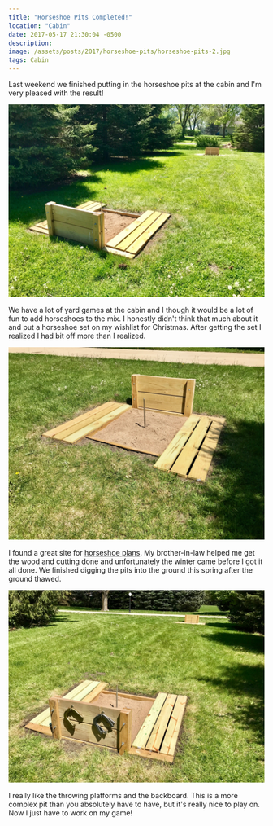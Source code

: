 ```yaml
---
title: "Horseshoe Pits Completed!"
location: "Cabin"
date: 2017-05-17 21:30:04 -0500
description: 
image: /assets/posts/2017/horseshoe-pits/horseshoe-pits-2.jpg
tags: Cabin
---
```


Last weekend we finished putting in the horseshoe pits at the cabin and I'm very pleased with the result!

![](/assets/posts/2017/horseshoe-pits/horseshoe-pits-1.jpg)

We have a lot of yard games at the cabin and I though it would be a lot of fun to add horseshoes to the mix. I honestly didn't think that much about it and put a horseshoe set on my wishlist for Christmas. After getting the set I realized I had bit off more than I realized.

![](/assets/posts/2017/horseshoe-pits/horseshoe-pits-2.jpg)

I found a great site for [horseshoe plans][plans]. My brother-in-law helped me get the wood and cutting done and unfortunately the winter came before I got it all done. We finished digging the pits into the ground this spring after the ground thawed.

![](/assets/posts/2017/horseshoe-pits/horseshoe-pits-3.jpg)

I really like the throwing platforms and the backboard. This is a more complex pit than you absolutely have to have, but it's really nice to play on. Now I just have to work on my game!

[plans]: http://horseshupit.com/Horseshoe_Pit_Builder.html